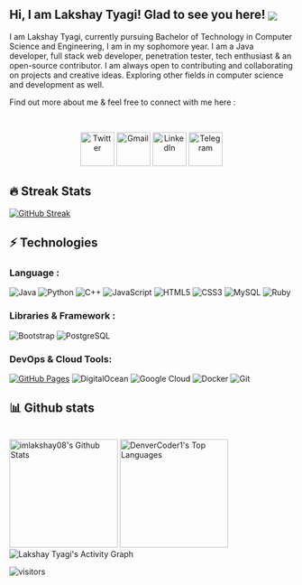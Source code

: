 ## Hi, I am Lakshay Tyagi! Glad to see you here! <img src="https://raw.githubusercontent.com/aemmadi/aemmadi/master/wave.gif" align="center">
<p>
I am Lakshay Tyagi, currently pursuing Bachelor of Technology in Computer Science and Engineering, I am in my sophomore year. I am a Java developer, full stack web developer, penetration tester, tech enthusiast & an open-source contributor. I am always open to contributing and collaborating on projects and creative ideas. Exploring other fields in computer science and development as well. 

Find out more about me & feel free to connect with me here :
</p>
<br/>
<p align="center">
  <a href="https://twitter.com/imLakshay08"><img width="60px" alt="Twitter" title="Twitter" src="https://raw.githubusercontent.com/gauravghongde/social-icons/master/PNG/Color/Twitter.png"/></a>
  <a href="mailto:tyagilakshay119@gmail.com"><img width="60px" alt="Gmail" title="Gmail" src="https://raw.githubusercontent.com/gauravghongde/social-icons/master/PNG/Color/Gmail.png"/></a>
  <a href="https://www.linkedin.com/in/imlakshay08/"><img width="60px" alt="LinkedIn" title="LinkedIn" src="https://raw.githubusercontent.com/gauravghongde/social-icons/master/PNG/Color/LinkedIN.png"/></a>
    <a href="https://t.me/imLakshay08"><img width="60px" alt="Telegram" title="Telegram" src="https://user-images.githubusercontent.com/49933115/139837223-bf23d3a9-4638-4e17-994a-ac8678d5f517.png"/></a>
</p>

## 🔥 Streak Stats

<!-- GitHub Readme Streak Stats - https://github.com/DenverCoder1/github-readme-streak-stats -->

   [![GitHub Streak](http://github-readme-streak-stats.herokuapp.com?user=imlakshay08&theme=monokai-metallian&hide_border=true)](https://git.io/streak-stats)


## ⚡ Technologies

### Language :
![Java](https://img.shields.io/badge/-java-E34A86?style=flat-square&logo=java)
![Python](https://img.shields.io/badge/-Python-black?style=flat-square&logo=Python)
![C++](https://img.shields.io/badge/-C++-00599C?style=flat-square&logo=c)
![JavaScript](https://img.shields.io/badge/-JavaScript-black?style=flat-square&logo=javascript)
![HTML5](https://img.shields.io/badge/-HTML5-E34F26?style=flat-square&logo=html5&logoColor=white)
![CSS3](https://img.shields.io/badge/-CSS3-1572B6?style=flat-square&logo=css3)
![MySQL](https://img.shields.io/badge/-MySQL-black?style=flat-square&logo=mysql)
![Ruby](https://img.shields.io/badge/-Ruby-red?style=flat-square&logo=ruby)

### Libraries & Framework :
![Bootstrap](https://img.shields.io/badge/-Bootstrap-563D7C?style=flat-square&logo=bootstrap)
![PostgreSQL](https://img.shields.io/badge/-PostgreSQL-336791?style=flat-square&logo=postgresql)

### DevOps & Cloud Tools:

<a href="#"><img alt="GitHub Pages" src="https://img.shields.io/badge/GitHub%20Pages-%23327FC7.svg?logo=github&logoColor=white"></a>
![DigitalOcean](https://img.shields.io/badge/-Digital%20Ocean-darkblue?style=flat-square&logo=digitalocean)
![Google Cloud](https://img.shields.io/badge/Google%20Cloud-black?style=flat-square&logo=google-cloud)
![Docker](https://img.shields.io/badge/-Docker-black?style=flat-square&logo=docker)
![Git](https://img.shields.io/badge/-Git-black?style=flat-square&logo=git)


## 📊 Github stats

  <br/>
    <a href="https://github.com/anuraghazra/github-readme-stats"><img alt="imlakshay08's Github Stats" src="https://denvercoder1-github-readme-stats.vercel.app/api/?username=imlakshay08&show_icons=true&count_private=true&theme=react&hide_border=true&bg_color=1F222E&title_color=F85D7F&icon_color=F8D866" height="192px"/></a>
  <a href="https://github.com/anuraghazra/github-readme-stats"><img alt="DenverCoder1's Top Languages" src="https://github-readme-stats.vercel.app/api/top-langs/?username=imlakshay08&langs_count=8&layout=compact&theme=react&hide_border=true&bg_color=1F222E&title_color=F85D7F&icon_color=F8D866&hide=Jupyter%20Notebook" height="192px"/></a>
  <br/>


<img alt="Lakshay Tyagi's Activity Graph" src="https://denvercoder1-activity-graph.herokuapp.com/graph/?username=imlakshay08&bg_color=1F222E&color=F8D866&line=F85D7F&point=FFFFFF&hide_border=true" />

![visitors](https://visitor-badge.laobi.icu/badge?page_id=imlakshay08.imlakshay08)
